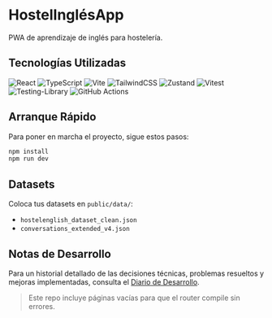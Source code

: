 # HostelInglésApp

PWA de aprendizaje de inglés para hostelería.

## Tecnologías Utilizadas

![React](https://img.shields.io/badge/react-%2320232a.svg?style=for-the-badge&logo=react&logoColor=%2361DAFB)
![TypeScript](https://img.shields.io/badge/typescript-%23007ACC.svg?style=for-the-badge&logo=typescript&logoColor=white)
![Vite](https://img.shields.io/badge/vite-%23646CFF.svg?style=for-the-badge&logo=vite&logoColor=white)
![TailwindCSS](https://img.shields.io/badge/tailwindcss-%2338B2AC.svg?style=for-the-badge&logo=tailwind-css&logoColor=white)
![Zustand](https://img.shields.io/badge/zustand-%2320232a.svg?style=for-the-badge&logo=zustand&logoColor=white) <!-- No official logo, using generic -->
![Vitest](https://img.shields.io/badge/vitest-%236E9AD6.svg?style=for-the-badge&logo=vitest&logoColor=white)
![Testing-Library](https://img.shields.io/badge/testing--library-E33332?style=for-the-badge&logo=testing-library&logoColor=white)
![GitHub Actions](https://img.shields.io/badge/github%20actions-%232671E5.svg?style=for-the-badge&logo=github-actions&logoColor=white)

## Arranque Rápido

Para poner en marcha el proyecto, sigue estos pasos:

```bash
npm install
npm run dev
```

## Datasets

Coloca tus datasets en `public/data/`:
- `hostelenglish_dataset_clean.json`
- `conversations_extended_v4.json`

## Notas de Desarrollo

Para un historial detallado de las decisiones técnicas, problemas resueltos y mejoras implementadas, consulta el [Diario de Desarrollo](docs/DIARIO_DESARROLLO.md).

> Este repo incluye páginas vacías para que el router compile sin errores.